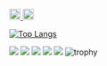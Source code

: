 <p align="left">
  <a href="https://github.com/Keichan15">
    <img height="20" src="https://komarev.com/ghpvc/?username=Keichan15" />
  </a>
  <a href="https://github.com/Keichan15">
    <img height="20" src="https://img.shields.io/github/followers/Keichan15?label=follow&logo=github&style=flat" />
  </a>
</p>

[![Top Langs](https://github-readme-stats.vercel.app/api/top-langs/?username=[yamada222]&theme=[dracula]&layout=[default])](https://github.com/anuraghazra/github-readme-stats)


![](http://github-profile-summary-cards.vercel.app/api/cards/profile-details?username=yamada222&theme=gruvbox)
![](http://github-profile-summary-cards.vercel.app/api/cards/repos-per-language?username=yamada222&theme=gruvbox)
![](http://github-profile-summary-cards.vercel.app/api/cards/most-commit-language?username=yamada222&theme=gruvbox)
![](http://github-profile-summary-cards.vercel.app/api/cards/stats?username=yamada222&theme=gruvbox)
![](http://github-profile-summary-cards.vercel.app/api/cards/productive-time?username=yamada222&theme=gruvbox&utcOffset=9)
![trophy](https://github-profile-trophy.vercel.app/?username=yamada222&theme=gruvbox)
